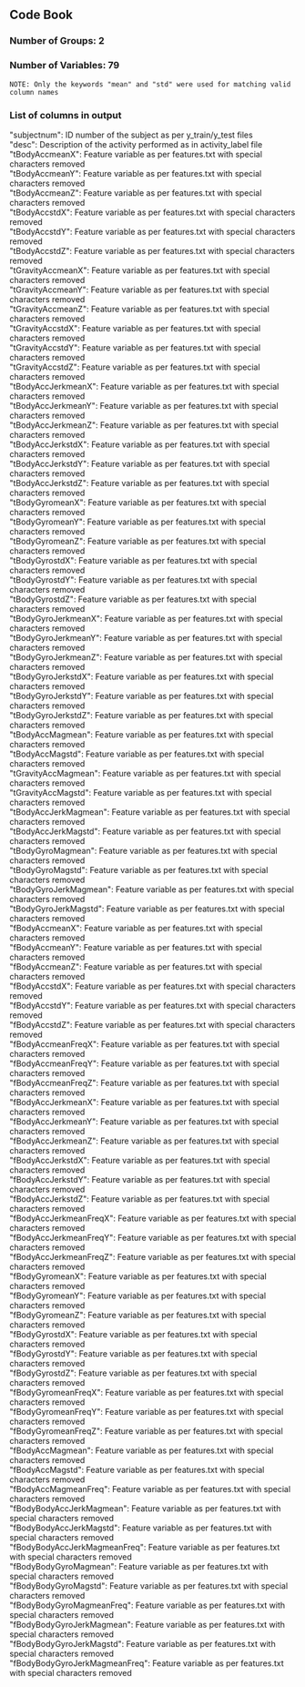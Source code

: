 ## Code Book

### Number of Groups: 2
### Number of Variables: 79 
    NOTE: Only the keywords "mean" and "std" were used for matching valid column names

### List of columns in output
"subjectnum": ID number of the subject as per y_train/y_test files<br>
"desc": Description of the activity performed as in activity_label file <br>
"tBodyAccmeanX":  Feature variable as per features.txt with special characters removed<br>
"tBodyAccmeanY":  Feature variable as per features.txt with special characters removed <br>
"tBodyAccmeanZ":  Feature variable as per features.txt with special characters removed<br>
"tBodyAccstdX":  Feature variable as per features.txt with special characters removed<br>
"tBodyAccstdY":  Feature variable as per features.txt with special characters removed<br>
"tBodyAccstdZ":   Feature variable as per features.txt with special characters removed<br>
"tGravityAccmeanX":  Feature variable as per features.txt with special characters removed<br>
"tGravityAccmeanY":  Feature variable as per features.txt with special characters removed<br>
"tGravityAccmeanZ":  Feature variable as per features.txt with special characters removed<br>
"tGravityAccstdX":  Feature variable as per features.txt with special characters removed<br>
"tGravityAccstdY":  Feature variable as per features.txt with special characters removed<br>
"tGravityAccstdZ":  Feature variable as per features.txt with special characters removed<br>
"tBodyAccJerkmeanX":  Feature variable as per features.txt with special characters removed<br>
"tBodyAccJerkmeanY":  Feature variable as per features.txt with special characters removed <br>
"tBodyAccJerkmeanZ":  Feature variable as per features.txt with special characters removed <br>
"tBodyAccJerkstdX":  Feature variable as per features.txt with special characters removed<br>
"tBodyAccJerkstdY":  Feature variable as per features.txt with special characters removed<br>
"tBodyAccJerkstdZ":  Feature variable as per features.txt with special characters removed<br>
"tBodyGyromeanX":  Feature variable as per features.txt with special characters removed <br>
"tBodyGyromeanY":  Feature variable as per features.txt with special characters removed<br>
"tBodyGyromeanZ":  Feature variable as per features.txt with special characters removed<br>
"tBodyGyrostdX":  Feature variable as per features.txt with special characters removed<br>
"tBodyGyrostdY":  Feature variable as per features.txt with special characters removed<br>
"tBodyGyrostdZ":  Feature variable as per features.txt with special characters removed<br>
"tBodyGyroJerkmeanX":  Feature variable as per features.txt with special characters removed<br>
"tBodyGyroJerkmeanY":  Feature variable as per features.txt with special characters removed<br>
"tBodyGyroJerkmeanZ":  Feature variable as per features.txt with special characters removed<br>
"tBodyGyroJerkstdX":  Feature variable as per features.txt with special characters removed<br>
"tBodyGyroJerkstdY":  Feature variable as per features.txt with special characters removed<br>
"tBodyGyroJerkstdZ":  Feature variable as per features.txt with special characters removed<br>
"tBodyAccMagmean":  Feature variable as per features.txt with special characters removed<br>
"tBodyAccMagstd":  Feature variable as per features.txt with special characters removed<br>
"tGravityAccMagmean":  Feature variable as per features.txt with special characters removed<br>
"tGravityAccMagstd":  Feature variable as per features.txt with special characters removed<br>
"tBodyAccJerkMagmean":  Feature variable as per features.txt with special characters removed<br>
"tBodyAccJerkMagstd":  Feature variable as per features.txt with special characters removed<br>
"tBodyGyroMagmean":  Feature variable as per features.txt with special characters removed<br>
"tBodyGyroMagstd":  Feature variable as per features.txt with special characters removed<br>
"tBodyGyroJerkMagmean":  Feature variable as per features.txt with special characters removed<br>
"tBodyGyroJerkMagstd":  Feature variable as per features.txt with special characters removed<br>
"fBodyAccmeanX":  Feature variable as per features.txt with special characters removed<br>
"fBodyAccmeanY":  Feature variable as per features.txt with special characters removed<br>
"fBodyAccmeanZ":  Feature variable as per features.txt with special characters removed<br>
"fBodyAccstdX":  Feature variable as per features.txt with special characters removed<br>
"fBodyAccstdY":  Feature variable as per features.txt with special characters removed<br>
"fBodyAccstdZ":  Feature variable as per features.txt with special characters removed<br>
"fBodyAccmeanFreqX":  Feature variable as per features.txt with special characters removed<br>
"fBodyAccmeanFreqY":  Feature variable as per features.txt with special characters removed<br>
"fBodyAccmeanFreqZ":  Feature variable as per features.txt with special characters removed<br>
"fBodyAccJerkmeanX":  Feature variable as per features.txt with special characters removed<br>
"fBodyAccJerkmeanY":  Feature variable as per features.txt with special characters removed<br>
"fBodyAccJerkmeanZ":  Feature variable as per features.txt with special characters removed<br>
"fBodyAccJerkstdX":  Feature variable as per features.txt with special characters removed<br>
"fBodyAccJerkstdY":  Feature variable as per features.txt with special characters removed<br>
"fBodyAccJerkstdZ":  Feature variable as per features.txt with special characters removed<br>
"fBodyAccJerkmeanFreqX":  Feature variable as per features.txt with special characters removed<br>
"fBodyAccJerkmeanFreqY":  Feature variable as per features.txt with special characters removed<br>
"fBodyAccJerkmeanFreqZ":  Feature variable as per features.txt with special characters removed<br>
"fBodyGyromeanX":  Feature variable as per features.txt with special characters removed<br>
"fBodyGyromeanY":  Feature variable as per features.txt with special characters removed<br>
"fBodyGyromeanZ":  Feature variable as per features.txt with special characters removed<br>
"fBodyGyrostdX":  Feature variable as per features.txt with special characters removed<br>
"fBodyGyrostdY":  Feature variable as per features.txt with special characters removed<br>
"fBodyGyrostdZ":  Feature variable as per features.txt with special characters removed<br>
"fBodyGyromeanFreqX":  Feature variable as per features.txt with special characters removed<br>
"fBodyGyromeanFreqY":  Feature variable as per features.txt with special characters removed<br>
"fBodyGyromeanFreqZ":  Feature variable as per features.txt with special characters removed<br>
"fBodyAccMagmean":  Feature variable as per features.txt with special characters removed<br>
"fBodyAccMagstd":  Feature variable as per features.txt with special characters removed<br>
"fBodyAccMagmeanFreq":  Feature variable as per features.txt with special characters removed<br>
"fBodyBodyAccJerkMagmean":  Feature variable as per features.txt with special characters removed<br>
"fBodyBodyAccJerkMagstd":  Feature variable as per features.txt with special characters removed<br>
"fBodyBodyAccJerkMagmeanFreq":  Feature variable as per features.txt with special characters removed<br>
"fBodyBodyGyroMagmean":  Feature variable as per features.txt with special characters removed<br>
"fBodyBodyGyroMagstd":  Feature variable as per features.txt with special characters removed<br>
"fBodyBodyGyroMagmeanFreq":  Feature variable as per features.txt with special characters removed<br>
"fBodyBodyGyroJerkMagmean":  Feature variable as per features.txt with special characters removed<br>
"fBodyBodyGyroJerkMagstd":  Feature variable as per features.txt with special characters removed<br>
"fBodyBodyGyroJerkMagmeanFreq":  Feature variable as per features.txt with special characters removed<br>
